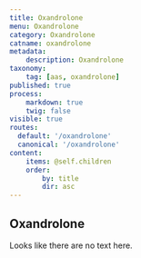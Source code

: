 ```yaml
---
title: Oxandrolone
menu: Oxandrolone
category: Oxandrolone
catname: oxandrolone
metadata:
    description: Oxandrolone
taxonomy:
    tag: [aas, oxandrolone]
published: true
process:
    markdown: true
    twig: false
visible: true
routes:
  default: '/oxandrolone'
  canonical: '/oxandrolone'
content:
    items: @self.children
    order:
        by: title
        dir: asc
---
```

## Oxandrolone
Looks like there are no text here.
